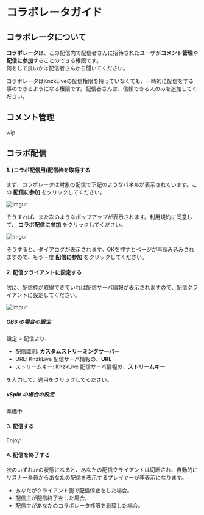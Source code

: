 # コラボレータガイド

## コラボレータについて

**コラボレータ**は、この配信内で配信者さんに招待されたユーザが**コメント管理**や**配信に参加**することのできる権限です。  
何をして良いかは配信者さんから聞いてください。

<Note type="warning">

コラボレータはKnzkLiveの配信権限を持っていなくても、一時的に配信をする事のできるようになる権限です。配信者さんは、信頼できる人のみを追加してください。

</Note>

## コメント管理

wip

## コラボ配信

#### 1. (コラボ配信用)配信枠を取得する
まず、コラボレータは対象の配信で下記のようなパネルが表示されています。この **配信に参加** をクリックしてください。

![Imgur](https://i.imgur.com/a4fxxn9.png)

そうすれば、また次のようなポップアップが表示されます。利用規約に同意して、 **コラボ配信に参加** をクリックしてください。

![Imgur](https://i.imgur.com/MoQKPHK.png)

そうすると、ダイアログが表示されます。OKを押すとページが再読み込みされますので、もう一度 **配信に参加** をクリックしてください。   

#### 2. 配信クライアントに設定する

次に、配信枠が取得できていれば配信サーバ情報が表示されますので、配信クライアントに設定してください。

![Imgur](https://i.imgur.com/lZHsY90.png)

##### OBS の場合の設定

<ImageZoom
  url="https://i.imgur.com/uUHkEWh.png"
  :border="false"
/>

設定 > 配信より、

- 配信識別: **カスタムストリーミングサーバー**
- URL: KnzkLive 配信サーバ情報の、**URL**
- ストリームキー: KnzkLive 配信サーバ情報の、**ストリームキー**

を入力して、適用をクリックしてください。

##### xSplit の場合の設定

準備中

#### 3. 配信する

Enjoy!

#### 4. 配信を終了する

次のいずれかの状態になると、あなたの配信クライアントは切断され、自動的にリスナー全員からあなたの配信を表示するプレイヤーが非表示になります。
- あなたがクライアント側で配信停止をした場合。
- 配信主が配信終了をした場合。
- 配信主があなたのコラボレータ権限を剥奪した場合。
